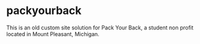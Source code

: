 # packyourback

This is an old custom site solution for Pack Your Back, a student non profit located in Mount Pleasant, Michigan.
